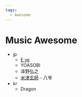 ```yaml
---
tags:
  - Awesome
---
```


# Music Awesome

- jp
  - [E ve]
  - YOASOBI
  - 泽野弘之
  - [米津玄師] - 八爷
- kr
  - Dragon

[e ve]: https://zh.wikipedia.org/wiki/Eve_(歌手)
[米津玄師]: https://zh.wikipedia.org/zh/米津玄師

<!--
鹿乃
唢呐
-->
